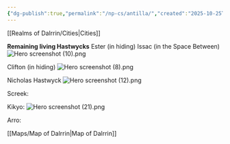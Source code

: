 ```yaml
---
{"dg-publish":true,"permalink":"/np-cs/antilla/","created":"2025-10-25T15:21:49.371-04:00","updated":"2025-10-25T22:27:57.674-04:00"}
---
```



[[Realms of Dalrrin/Cities\|Cities]]

**Remaining living Hastwycks**
Ester (in hiding)
Issac (in the Space Between)
![Hero screenshot (10).png](/img/user/Resources/Hero%20screenshot%20(10).png)

Clifton (in hiding)
![Hero screenshot (8).png](/img/user/Resources/Hero%20screenshot%20(8).png)
 

  

Nicholas Hastwyck
![Hero screenshot (12).png](/img/user/Resources/Hero%20screenshot%20(12).png)

Screek:

Kikyo: 
![Hero screenshot (21).png](/img/user/Resources/Hero%20screenshot%20(21).png)

Arro:


[[Maps/Map of Dalrrin\|Map of Dalrrin]]